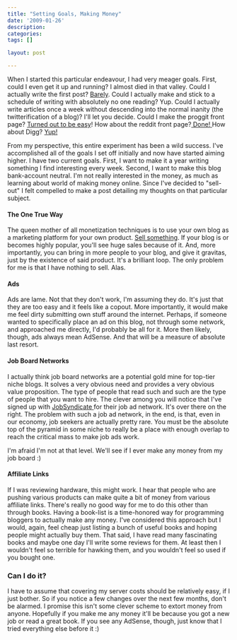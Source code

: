 ```yaml
---
title: "Setting Goals, Making Money"
date: '2009-01-26'
description:
categories:
tags: []

layout: post

---
```

When I started this particular endeavour, I had very meager goals. First, could I even get it up and running? I almost died in that valley. Could I actually write the first post? <a href="http://lbrandy.com/blog/2008/08/screaming-into-the-darkness/">Barely</a>. Could I actually make and stick to a schedule of writing with absolutely no one reading? Yup. Could I actually write articles once a week without descending into the normal inanity (the twitterification of a blog)? I'll let you decide. Could I make the proggit front page? <a href="http://lbrandy.com/blog/2008/08/developer-timesink-name-paralysis/">Turned out to be easy</a>! How about the reddit front page?<a href="http://www.reddit.com/r/programming/comments/7cvej/png_vs_jpeg/"> </a><a href="http://lbrandy.com/blog/2008/10/my-first-and-last-webcomic/">Done!</a><a href="http://www.reddit.com/r/programming/comments/7cvej/png_vs_jpeg/"> </a>How about Digg? <a href="http://digg.com/comedy/PNG_vs_JPEG_2">Yup!</a>

From my perspective, this entire experiment has been a wild success. I've accomplished all of the goals I set off initially and now have started aiming higher. I have two current goals. First, I want to make it a year writing something I find interesting every week. Second, I want to make this blog bank-account neutral. I'm not really interested in the money, as much as learning about world of making money online. Since I've decided to "sell-out" I felt compelled to make a post detailing my thoughts on that particular subject.
<h4>The One True Way</h4>
The queen mother of all monetization techniques is to use your own blog as a marketing platform for your own product. <a href="http://www.fogcreek.com/FogBUGZ/">Sell something</a>. If your blog is or becomes highly popular, you'll see huge sales because of it. And, more importantly, you can bring in more people to your blog, and give it gravitas, just by the existence of said product. It's a brilliant loop. The only problem for me is that I have nothing to sell. Alas.
<h4>Ads</h4>
Ads are lame. Not that they don't work, I'm assuming they do. It's just that they are too easy and it feels like a copout. More importantly, it would make me feel dirty submitting own stuff around the internet. Perhaps, if someone wanted to specifically place an ad on this blog, not through some network, and approached me directly, I'd probably be all for it. More then likely, though, ads always mean AdSense. And that will be a measure of absolute last resort.
<h4>Job Board Networks</h4>
I actually think job board networks are a potential gold mine for top-tier niche blogs. It solves a very obvious need and provides a very obvious value proposition. The type of people that read such and such are the type of people that you want to hire. The clever among you will notice that I've signed up with <a href="http://www.jobsyndicate.com/">JobSyndicate </a>for their job ad network. It's over there on the right. The problem with such a job ad network, in the end, is that, even in our economy, job seekers are actually pretty rare. You must be the absolute top of the pyramid in some niche to really be a place with enough overlap to reach the critical mass to make job ads work.

I'm afraid I'm not at that level. We'll see if I ever make any money from my job board :)
<h4>Affiliate Links</h4>
If I was reviewing hardware, this might work. I hear that people who are pushing various products can make quite a bit of money from various affiliate links. There's really no good way for me to do this other than through books. Having a book-list is a time-honored way for programming bloggers to actually make any money. I've considered this approach but I would, again, feel cheap just listing a bunch of useful books and hoping people might actually buy them. That said, I have read many fascinating books and maybe one day I'll write some reviews for them. At least then I wouldn't feel so terrible for hawking them, and you wouldn't feel so used if you bought one.
<h3>Can I do it?</h3>
I have to assume that covering my server costs should be relatively easy, if I just bother. So if you notice a few changes over the next few months, don't be alarmed. I promise this isn't some clever scheme to extort money from anyone. Hopefully if you make me any money it'll be because you got a new job or read a great book. If you see any AdSense, though, just know that I tried everything else before it :)